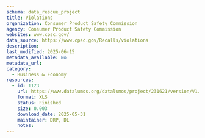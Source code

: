 ```yaml
---
schema: data_rescue_project 
title: Violations
organization: Consumer Product Safety Commission
agency: Consumer Product Safety Commission
websites: www.cpsc.gov/
data_source: https://www.cpsc.gov/Recalls/violations
description: 
last_modified: 2025-06-15
metadata_available: No
metadata_url: 
category:
  - Business & Economy 
resources:
  - id: 1123
    url: https://www.datalumos.org/datalumos/project/231621/version/V1/view
    format: XLS
    status: Finished
    size: 0.003
    download_date: 2025-05-31
    maintainer: DRP, DL
    notes: 
---
```

